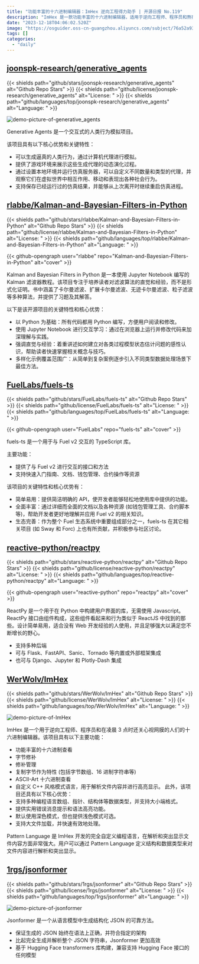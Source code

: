 ```yaml
---
title: "功能丰富的十六进制编辑器：ImHex 逆向工程得力助手 | 开源日报 No.119"
description: "ImHex 是一款功能丰富的十六进制编辑器，适用于逆向工程师、程序员和熬夜关心视网膜的人。它具有十六进制查看、字节修补、修补管理、字节复制等功能，还支持自定义的 C++风格模式语言，用于解析和高亮显示文件内容。此外，ImHex 还支持多种编程语言的数据类型，提供实用的错误提示和语法高亮功能，支持深色和浅色模式，且能够高效处理大文件。它还引入了 Pattern Language，一种强大的自定义编程语言，用于解析和突出显示文件内容。"
date: "2023-12-18T04:06:02.520Z"
image: "https://osguider.oss-cn-guangzhou.aliyuncs.com/subject/76a52a93a6d09f2750327a05f994fdb7.png"
tags: []
categories:
  - "daily"
---
```


## [joonspk-research/generative_agents](https://github.com/joonspk-research/generative_agents)

{{< shields path="github/stars/joonspk-research/generative_agents" alt="Github Repo Stars" >}} {{< shields path="github/license/joonspk-research/generative_agents" alt="License: " >}} {{< shields path="github/languages/top/joonspk-research/generative_agents" alt="Language: " >}}

![demo-picture-of-generative_agents](https://picgo-daily.oss-cn-guangzhou.aliyuncs.com/picgo-daily/2023/deb97c96704fa9ebe952b2f8647dd77d.png)

Generative Agents 是一个交互式的人类行为模拟项目。

该项目具有以下核心优势和关键特性：

- 可以生成逼真的人类行为，通过计算机代理进行模拟。
- 提供了游戏环境来展示这些生成代理的动态演化过程。
- 通过设置本地环境并运行仿真服务器，可以自定义不同数量和类型的代理，并观察它们在虚拟世界中相互作用、移动和表现出各种社会行为。
- 支持保存已经运行过的仿真结果，并能够从上次离开时继续重启仿真进程。
  
## [rlabbe/Kalman-and-Bayesian-Filters-in-Python](https://github.com/rlabbe/Kalman-and-Bayesian-Filters-in-Python)

{{< shields path="github/stars/rlabbe/Kalman-and-Bayesian-Filters-in-Python" alt="Github Repo Stars" >}} {{< shields path="github/license/rlabbe/Kalman-and-Bayesian-Filters-in-Python" alt="License: " >}} {{< shields path="github/languages/top/rlabbe/Kalman-and-Bayesian-Filters-in-Python" alt="Language: " >}}

{{< github-opengraph user="rlabbe" repo="Kalman-and-Bayesian-Filters-in-Python" alt="cover" >}}

Kalman and Bayesian Filters in Python 是一本使用 Jupyter Notebook 编写的 Kalman 滤波器教程。该项目专注于培养读者对滤波算法的直觉和经验，而不是形式化证明。书中涵盖了卡尔曼滤波、扩展卡尔曼滤波、无迹卡尔曼滤波、粒子滤波等多种算法，并提供了习题及其解答。

以下是该开源项目的关键特性和核心优势：

- 以 Python 为基础：所有代码都用 Python 编写，方便用户阅读和修改。
- 使用 Jupyter Notebook 进行交互学习：通过在浏览器上运行并修改代码来加深理解与实践。
- 强调直觉与经验：着重讲述如何建立对各类过程模型状态估计问题的感性认识，帮助读者快速掌握相关概念与技巧。
- 多样化示例覆盖范围广：从简单到复杂案例逐步引入不同类型数据处理场景下最佳方法。
  
## [FuelLabs/fuels-ts](https://github.com/FuelLabs/fuels-ts)

{{< shields path="github/stars/FuelLabs/fuels-ts" alt="Github Repo Stars" >}} {{< shields path="github/license/FuelLabs/fuels-ts" alt="License: " >}} {{< shields path="github/languages/top/FuelLabs/fuels-ts" alt="Language: " >}}

{{< github-opengraph user="FuelLabs" repo="fuels-ts" alt="cover" >}}

fuels-ts 是一个用于与 Fuel v2 交互的 TypeScript 库。

主要功能：

- 提供了与 Fuel v2 进行交互的接口和方法
- 支持快速入门指南、文档、钱包管理、合约操作等资源

该项目的关键特性和核心优势有：

- 简单易用：提供简洁明确的 API，使开发者能够轻松地使用库中提供的功能。
- 全面丰富：通过详细而全面的文档以及各种资源 (如钱包管理工具、合约脚本等)，帮助开发者更好地理解并应用 Fuel v2 的相关知识。
- 生态完善：作为整个 Fuel 生态系统中重要组成部分之一，fuels-ts 在其它相关项目 (如 Sway 和 Forc) 上也有所贡献，并积极参与社区讨论。
  
## [reactive-python/reactpy](https://github.com/reactive-python/reactpy)

{{< shields path="github/stars/reactive-python/reactpy" alt="Github Repo Stars" >}} {{< shields path="github/license/reactive-python/reactpy" alt="License: " >}} {{< shields path="github/languages/top/reactive-python/reactpy" alt="Language: " >}}

{{< github-opengraph user="reactive-python" repo="reactpy" alt="cover" >}}

ReactPy 是一个用于在 Python 中构建用户界面的库，无需使用 Javascript。ReactPy 接口由组件构成，这些组件看起来和行为类似于 ReactJS 中找到的那些。设计简单易用，适合没有 Web 开发经验的人使用，并且足够强大以满足您不断增长的野心。

- 支持多种后端
- 可与 Flask、FastAPI、Sanic、Tornado 等内置或外部框架集成
- 也可与 Django、Jupyter 和 Plotly-Dash 集成
  
## [WerWolv/ImHex](https://github.com/WerWolv/ImHex)

{{< shields path="github/stars/WerWolv/ImHex" alt="Github Repo Stars" >}} {{< shields path="github/license/WerWolv/ImHex" alt="License: " >}} {{< shields path="github/languages/top/WerWolv/ImHex" alt="Language: " >}}

![demo-picture-of-ImHex](https://osguider.oss-cn-guangzhou.aliyuncs.com/subject/fd18af25d9c98f359c01122598eff6d1.png)

ImHex 是一个用于逆向工程师、程序员和在凌晨 3 点时还关心视网膜的人们的十六进制编辑器。该项目具有以下主要功能：

- 功能丰富的十六进制查看
- 字节修补
- 修补管理
- 复制字节作为特性 (包括字节数组、16 进制字符串等)
- ASCII-Art 十六进制查看
- 自定义 C++ 风格模式语言，用于解析文件内容并进行高亮显示。
此外，该项目还具有以下核心优势：
- 支持多种编程语言数组、指针、结构体等数据类型，并支持大小端格式。
- 提供实用错误消息提示和语法高亮功能。
- 默认使用深色模式，但也提供浅色模式可选。
- 支持大文件加载，并快速有效地处理。

Pattern Language 是 ImHex 开发的完全自定义编程语言，在解析和突出显示文件内容方面非常强大。用户可以通过 Pattern Language 定义结构和数据类型来对文件内容进行解析和突出显示。
  
## [1rgs/jsonformer](https://github.com/1rgs/jsonformer)

{{< shields path="github/stars/1rgs/jsonformer" alt="Github Repo Stars" >}} {{< shields path="github/license/1rgs/jsonformer" alt="License: " >}} {{< shields path="github/languages/top/1rgs/jsonformer" alt="Language: " >}}

![demo-picture-of-jsonformer](https://osguider.oss-cn-guangzhou.aliyuncs.com/subject/29be1790068726de3983324aa753132f.png)

Jsonformer 是一个从语言模型中生成结构化 JSON 的可靠方法。

- 保证生成的 JSON 始终在语法上正确，并符合指定的架构
- 比起完全生成并解析整个 JSON 字符串，Jsonformer 更加高效
- 基于 Hugging Face transformers 库构建，兼容支持 Hugging Face 接口的任何模型
  

